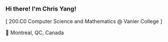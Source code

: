 ### Hi there! I'm Chris Yang!

[ 200.C0 Computer Science and Mathematics @ Vanier College ]

📍 Montreal, QC, Canada
